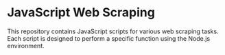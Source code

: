 # JavaScript Web Scraping

This repository contains JavaScript scripts for various web scraping tasks. Each script is designed to perform a specific function using the Node.js environment.
